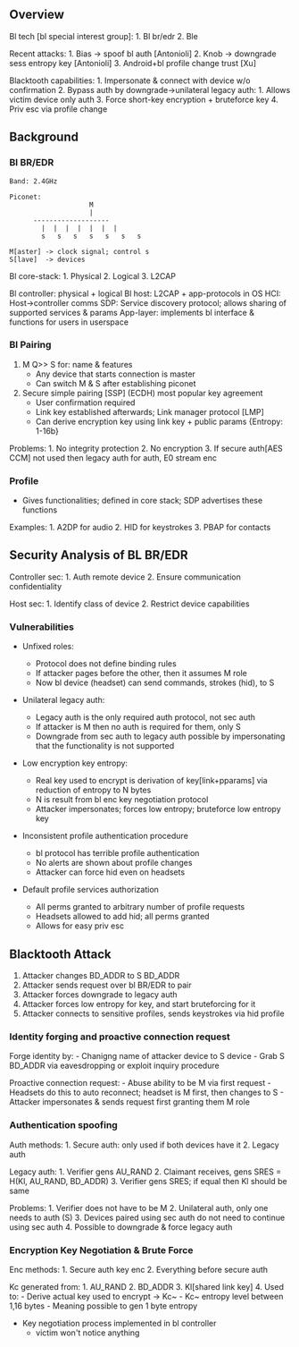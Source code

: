 ## Overview

Bl tech [bl special interest group]:
	1. Bl br/edr
	2. Ble

Recent attacks:
	1. Bias -> spoof bl auth [Antonioli]
	2. Knob -> downgrade sess entropy key [Antonioli]
	3. Android+bl profile change trust [Xu]

Blacktooth capabilities:
	1. Impersonate & connect with device w/o confirmation
	2. Bypass auth by downgrade-\>unilateral legacy auth:
	 1. Allows victim device only auth
	3. Force short-key encryption + bruteforce key
	4. Priv esc via profile change

## Background

### Bl BR/EDR

```
Band: 2.4GHz

Piconet:
					M
					|
      -------------------
		|  |  |  |  |  |  |
		s	s	s	s	s	s	s

M[aster] -> clock signal; control s
S[lave]  -> devices
```

Bl core-stack:
	1. Physical
	2. Logical
	3. L2CAP

Bl controller: physical + logical
Bl host: L2CAP + app-protocols in OS
HCI: Host-\>controller comms
SDP: Service discovery protocol; allows sharing of supported services & params
App-layer: implements bl interface & functions for users in userspace

### Bl Pairing

1. M Q>> S for: name & features
	- Any device that starts connection is master
	- Can switch M & S after establishing piconet
2. Secure simple pairing \[SSP] (ECDH) most popular key agreement
	- User confirmation required
	- Link key established afterwards; Link manager protocol [LMP]
	- Can derive encryption key using link key + public params {Entropy: 1-16b}

Problems:
	1. No integrity protection
	2. No encryption
	3. If secure auth[AES CCM] not used then legacy auth for auth, E0 stream enc

### Profile

* Gives functionalities; defined in core stack; SDP advertises these functions

Examples:
	1. A2DP for audio
	2. HID for keystrokes
	3. PBAP for contacts	

## Security Analysis of BL BR/EDR

Controller sec:
	1. Auth remote device
	2. Ensure communication confidentiality

Host sec:
	1. Identify class of device
	2. Restrict device capabilities

### Vulnerabilities

* Unfixed roles:
	- Protocol does not define binding rules
	- If attacker pages before the other, then it assumes M role
	- Now bl device (headset) can send commands, strokes (hid), to S

* Unilateral legacy auth:
	- Legacy auth is the only required auth protocol, not sec auth
	- If attacker is M then no auth is required for them, only S
	- Downgrade from sec auth to legacy auth possible by impersonating that the
	  functionality is not supported

* Low encryption key entropy:
	- Real key used to encrypt is derivation of key[link+pparams] via reduction
	  of entropy to N bytes
	- N is result from bl enc key negotiation protocol
	- Attacker impersonates; forces low entropy; bruteforce low entropy key

* Inconsistent profile authentication procedure
	 - bl protocol has terrible profile authentication
	 - No alerts are shown about profile changes
	 - Attacker can force hid even on headsets

* Default profile services authorization
	- All perms granted to arbitrary number of profile requests
	- Headsets allowed to add hid; all perms granted
	- Allows for easy priv esc

## Blacktooth Attack

1. Attacker changes BD\_ADDR to S BD\_ADDR
2. Attacker sends request over bl BR/EDR to pair
3. Attacker forces downgrade to legacy auth
4. Attacker forces low entropy for key, and start bruteforcing for it
5. Attacker connects to sensitive profiles, sends keystrokes via hid profile

### Identity forging and proactive connection request

Forge identity by:
	- Chanigng name of attacker device to S device
	- Grab S BD\_ADDR via eavesdropping or exploit inquiry procedure

Proactive connection request:
	- Abuse ability to be M via first request
	- Headsets do this to auto reconnect; headset is M first, then changes to S
	-  Attacker impersonates & sends request first granting them M role

### Authentication spoofing

Auth methods:
	1. Secure auth: only used if both devices have it
	2. Legacy auth

Legacy auth:
	1. Verifier gens AU\_RAND
	2. Claimant receives, gens SRES = H(Kl, AU\_RAND, BD\_ADDR)
	3. Verifier gens SRES; if equal then Kl should be same

Problems:
	1. Verifier does not have to be M
	2. Unilateral auth, only one needs to auth (S)
	3. Devices paired using sec auth do not need to continue using sec auth
	4. Possible to downgrade & force legacy auth

### Encryption Key Negotiation & Brute Force

Enc methods:
	1. Secure auth key enc
	2. Everything before secure auth

Kc generated from:
	1. AU\_RAND
	2. BD\_ADDR
	3. Kl[shared link key]
	4. Used to:
		- Derive actual key used to encrypt -> Kc~
		- Kc~ entropy level between 1,16 bytes
		- Meaning possible to gen 1 byte entropy

* Key negotiation process implemented in bl controller
	- victim won't notice anything 
